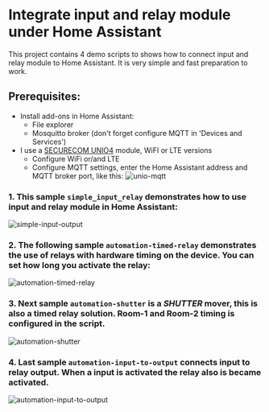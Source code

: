 # Integrate input and relay module under Home Assistant

This project contains 4 demo scripts to shows how to connect input and relay module to Home Assistant. It is very simple and fast preparation to work.

## Prerequisites:
- Install add-ons in Home Assistant:
  - File explorer
  - Mosquitto broker (don't forget configure MQTT in 'Devices and Services')
- I use a [SECURECOM UNIO4](https://www.securecom.eu/en/our-products/signaling-and-control-with-mobile-application) module, WiFI or LTE versions
  - Configure WiFi or/and LTE
  - Configure MQTT settings, enter the Home Assistant address and MQTT broker port, like this: ![unio-mqtt](https://github.com/xilard/home-assistant-unio4/assets/25320041/0c79ad91-5d91-4710-9be3-8ae41b216a00)

### 1. This sample `simple_input_relay` demonstrates how to use input and relay module in Home Assistant:
![simple-input-output](https://github.com/xilard/home-assistant-unio4/assets/25320041/15b7b32d-ba3d-42a8-ae05-79b9593d6ee6)

### 2. The following sample `automation-timed-relay` demonstrates the use of relays with hardware timing on the device. You can set how long you activate the relay:
![automation-timed-relay](https://github.com/xilard/home-assistant-unio4/assets/25320041/3ef8c24f-749f-4ea9-ac10-dcfa8bf0ec29)

### 3. Next sample `automation-shutter` is a ***SHUTTER*** mover, this is also a timed relay solution. Room-1 and Room-2 timing is configured in the script.
![automation-shutter](https://github.com/xilard/home-assistant-unio4/assets/25320041/27077f0b-0a80-4105-b81b-b02c0e72256e)

### 4. Last sample `automation-input-to-output` connects input to relay output. When a input is activated the relay also is became activated.
![automation-input-to-output](https://github.com/xilard/home-assistant-unio4/assets/25320041/7e04fe22-a732-4192-a736-c8240f560486)
